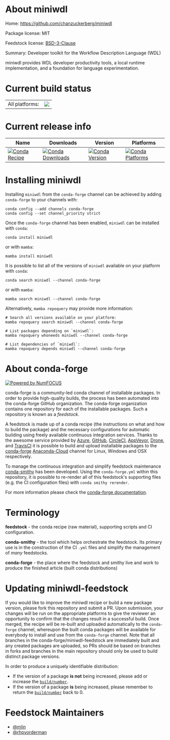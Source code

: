 About miniwdl
=============

Home: https://github.com/chanzuckerberg/miniwdl

Package license: MIT

Feedstock license: [BSD-3-Clause](https://github.com/conda-forge/miniwdl-feedstock/blob/main/LICENSE.txt)

Summary: Developer toolkit for the Workflow Description Language (WDL)

miniwdl provides WDL developer productivity tools, a local runtime implementation, and a foundation for language experimentation.


Current build status
====================


<table><tr><td>All platforms:</td>
    <td>
      <a href="https://dev.azure.com/conda-forge/feedstock-builds/_build/latest?definitionId=6918&branchName=main">
        <img src="https://dev.azure.com/conda-forge/feedstock-builds/_apis/build/status/miniwdl-feedstock?branchName=main">
      </a>
    </td>
  </tr>
</table>

Current release info
====================

| Name | Downloads | Version | Platforms |
| --- | --- | --- | --- |
| [![Conda Recipe](https://img.shields.io/badge/recipe-miniwdl-green.svg)](https://anaconda.org/conda-forge/miniwdl) | [![Conda Downloads](https://img.shields.io/conda/dn/conda-forge/miniwdl.svg)](https://anaconda.org/conda-forge/miniwdl) | [![Conda Version](https://img.shields.io/conda/vn/conda-forge/miniwdl.svg)](https://anaconda.org/conda-forge/miniwdl) | [![Conda Platforms](https://img.shields.io/conda/pn/conda-forge/miniwdl.svg)](https://anaconda.org/conda-forge/miniwdl) |

Installing miniwdl
==================

Installing `miniwdl` from the `conda-forge` channel can be achieved by adding `conda-forge` to your channels with:

```
conda config --add channels conda-forge
conda config --set channel_priority strict
```

Once the `conda-forge` channel has been enabled, `miniwdl` can be installed with `conda`:

```
conda install miniwdl
```

or with `mamba`:

```
mamba install miniwdl
```

It is possible to list all of the versions of `miniwdl` available on your platform with `conda`:

```
conda search miniwdl --channel conda-forge
```

or with `mamba`:

```
mamba search miniwdl --channel conda-forge
```

Alternatively, `mamba repoquery` may provide more information:

```
# Search all versions available on your platform:
mamba repoquery search miniwdl --channel conda-forge

# List packages depending on `miniwdl`:
mamba repoquery whoneeds miniwdl --channel conda-forge

# List dependencies of `miniwdl`:
mamba repoquery depends miniwdl --channel conda-forge
```


About conda-forge
=================

[![Powered by
NumFOCUS](https://img.shields.io/badge/powered%20by-NumFOCUS-orange.svg?style=flat&colorA=E1523D&colorB=007D8A)](https://numfocus.org)

conda-forge is a community-led conda channel of installable packages.
In order to provide high-quality builds, the process has been automated into the
conda-forge GitHub organization. The conda-forge organization contains one repository
for each of the installable packages. Such a repository is known as a *feedstock*.

A feedstock is made up of a conda recipe (the instructions on what and how to build
the package) and the necessary configurations for automatic building using freely
available continuous integration services. Thanks to the awesome service provided by
[Azure](https://azure.microsoft.com/en-us/services/devops/), [GitHub](https://github.com/),
[CircleCI](https://circleci.com/), [AppVeyor](https://www.appveyor.com/),
[Drone](https://cloud.drone.io/welcome), and [TravisCI](https://travis-ci.com/)
it is possible to build and upload installable packages to the
[conda-forge](https://anaconda.org/conda-forge) [Anaconda-Cloud](https://anaconda.org/)
channel for Linux, Windows and OSX respectively.

To manage the continuous integration and simplify feedstock maintenance
[conda-smithy](https://github.com/conda-forge/conda-smithy) has been developed.
Using the ``conda-forge.yml`` within this repository, it is possible to re-render all of
this feedstock's supporting files (e.g. the CI configuration files) with ``conda smithy rerender``.

For more information please check the [conda-forge documentation](https://conda-forge.org/docs/).

Terminology
===========

**feedstock** - the conda recipe (raw material), supporting scripts and CI configuration.

**conda-smithy** - the tool which helps orchestrate the feedstock.
                   Its primary use is in the construction of the CI ``.yml`` files
                   and simplify the management of *many* feedstocks.

**conda-forge** - the place where the feedstock and smithy live and work to
                  produce the finished article (built conda distributions)


Updating miniwdl-feedstock
==========================

If you would like to improve the miniwdl recipe or build a new
package version, please fork this repository and submit a PR. Upon submission,
your changes will be run on the appropriate platforms to give the reviewer an
opportunity to confirm that the changes result in a successful build. Once
merged, the recipe will be re-built and uploaded automatically to the
`conda-forge` channel, whereupon the built conda packages will be available for
everybody to install and use from the `conda-forge` channel.
Note that all branches in the conda-forge/miniwdl-feedstock are
immediately built and any created packages are uploaded, so PRs should be based
on branches in forks and branches in the main repository should only be used to
build distinct package versions.

In order to produce a uniquely identifiable distribution:
 * If the version of a package **is not** being increased, please add or increase
   the [``build/number``](https://docs.conda.io/projects/conda-build/en/latest/resources/define-metadata.html#build-number-and-string).
 * If the version of a package **is** being increased, please remember to return
   the [``build/number``](https://docs.conda.io/projects/conda-build/en/latest/resources/define-metadata.html#build-number-and-string)
   back to 0.

Feedstock Maintainers
=====================

* [@mlin](https://github.com/mlin/)
* [@rhpvorderman](https://github.com/rhpvorderman/)

